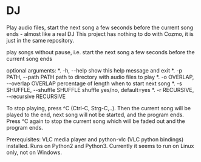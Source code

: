 # DJ
Play audio files, start the next song a few seconds before the current song ends - almost like a real DJ
This project has nothing to do with Cozmo, it is just in the same repository. 

play songs without pause, i.e. start the next song a few seconds before the current song ends

optional arguments:
*.  -h, --help            show this help message and exit
*.  -p PATH, --path PATH  path to directory with audio files to play
*.  -o OVERLAP, --overlap OVERLAP
                        percentage of length when to start next song
*.  -s SHUFFLE, --shuffle SHUFFLE
                        shuffle yes/no, default=yes
*.  -r RECURSIVE, --recursive RECURSIVE


To stop playing, press ^C (Ctrl-C, Strg-C,..). 
Then the current song will be played to the end, next song will not be started, and the program ends. 
Press ^C again to stop the current song which will be faded out and the program ends. 

Prerequisites: VLC media player and python-vlc (VLC python bindings) installed. Runs on Python2 and Python3. Currently it seems to run on Linux only, not on Windows. 
